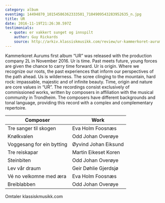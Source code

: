 ```yaml
---
category: album
eventimg: 14494870_10154586362333501_7104909543283952635_n.jpg
title: UR
date: 2016-11-19T21:26:30.597Z
testimonials:
  - quote: er vakkert sunget og innspilt
    author: Guy Rickards
    source: http://arkiv.klassiskmusikk.com/review/ur-kammerkoret-aurum/
---
```



Kammerkoret Aurums first album “UR” was released with the production company 2L in November 2016. Ur is time. Past meets future, young forces are given the chance to carry time forward. Ur is origin. Where we recognize our roots, the past experiences that inform our perspectives of the path ahead. Us is wilderness. The scree clinging to the mountain, hard rock: impassable, majestic and of infinite beauty. Time, origin and nature are core values in “UR”. The recordings consist exclusively of commissioned works, written by composers in affiliation with the musical community in Trondheim. The composers have different backgrounds and tonal language, providing this record with a complex and complementary repertoire.


|Composer|Work|
|-|-|
|Tre sanger til skogen|Eva Holm Foosnæs|
|Knølkvalen|Odd Johan Overøye|
|Voggesang for ein bytting|Øyvind Johan Eiksund|
|Tre reiskapar|Martin Eikeset Koren|
|Steinbiten|Odd Johan Overøye|
|Lev vår draum|Geir Døhlie Gjerdsjø|
|Vé no velkomne med æra|Eva Holm Foosnæs|
|Breiblabben|Odd Johan Overøye|

O﻿mtaler
k﻿lassiskmusikk.com 
